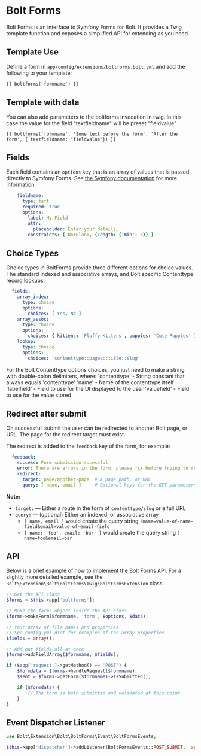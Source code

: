 Bolt Forms
==========

Bolt Forms is an interface to Symfony Forms for Bolt.  It provides a Twig template function and 
exposes a simplified API for extending as you need.

Template Use
------------

Define a form in `app/config/extensions/boltforms.bolt.yml` and add the following to your template:

```twig
{{ boltforms('formname') }}
```

Template with data
------------------

You can also add parameters to the boltforms invocation in twig. In this case the value for the field "textfieldname" will be preset "fieldvalue"

```twig
{{ boltforms('formname', 'Some text before the form', 'After the form', { textfieldname: "fieldvalue"}) }}
```

Fields
------

Each field contains an `options` key that is an array of values that is passed directly to 
Symfony Forms.  See [the Symfony documentation](http://symfony.com/doc/current/reference/forms/types/form.html) for more information. 

```yaml
    fieldname:
      type: text
      required: true
      options:
        label: My Field
        attr:
          placeholder: Enter your details…
        constraints: [ NotBlank, {Length: {'min': 3}} ]
```

Choice Types
------------

Choice types in BoltForms provide three different options for choice values. 
The standard indexed and associative arrays, and Bolt specific Contenttype 
record lookups.

```yaml
  fields:
    array_index:
      type: choice
      options:
        choices: [ Yes, No ]
    array_assoc:
      type: choice
      options:
        choices: { kittens: 'Fluffy Kittens', puppies: 'Cute Puppies' }
    lookup:
      type: choice
      options:
        choices: 'contenttype::pages::title::slug'
```

For the Bolt Contenttype options choices, you just need to make a string with 
double-colon delimiters, where:
    'contenttype' - String constant that always equals 'contenttype'
    'name'        - Name of the contenttype itself
    'labelfield'  - Field to use for the UI displayed to the user
    'valuefield'  - Field to use for the value stored

Redirect after submit
---------------------

On successfull submit the user can be redirected to another Bolt page, or URL. 
The page for the redirect target must exist.

The redirect is added to the `feedback` key of the form, for example: 

```yaml
  feedback:
    success: Form submission sucessful
    error: There are errors in the form, please fix before trying to resubmit
    redirect:
      target: page/another-page  # A page path, or URL
      query: [ name, email ]     # Optional keys for the GET parameters
```

**Note:**
* `target:` — Either a route in the form of `contenttype/slug` or a full URL
* `query:` — (optional) Either an indexed, or associative array
  - `[ name, email ]` would create the query string `?name=value-of-name-field&email=value-of-email-field`
  - `{ name: 'foo', email: 'bar' }` would create the query string `?name=foo&email=bar`

API
---

Below is a brief example of how to implement the Bolt Forms API.  For a slightly 
more detailed example, see the `Bolt\Extension\Bolt\BoltForms\Twig\BoltFormsExtension` 
class.

```php
// Get the API class
$forms = $this->app['boltforms'];

// Make the forms object inside the API class
$forms->makeForm($formname, 'form', $options, $data);

// Your array of file names and properties.
// See config.yml.dist for examples of the array properties
$fields = array();

// Add our fields all at once
$forms->addFieldArray($formname, $fields);

if ($app['request']->getMethod() == 'POST') {
    $formdata = $forms->handleRequest($formname);
    $sent = $forms->getForm($formname)->isSubmitted();

    if ($formdata) {
        // The form is both submitted and validated at this point
    }
}
``` 

Event Dispatcher Listener
-------------------------

```php
use Bolt\Extension\Bolt\BoltForms\Event\BoltFormsEvents;

$this->app['dispatcher']->addListener(BoltFormsEvents::POST_SUBMIT,  array($this, 'myPostSubmit'));
```
